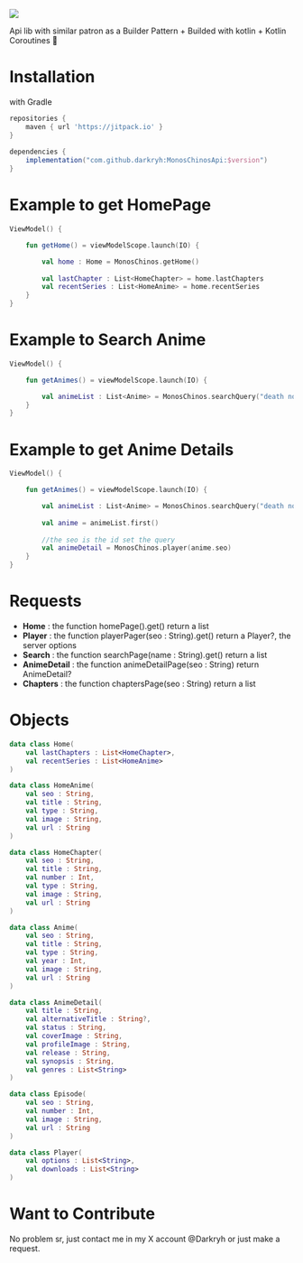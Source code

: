 [![](https://jitpack.io/v/darkryh/MonosChinosApi.svg)](https://jitpack.io/#darkryh/MonosChinosApi)

Api lib with similar patron as a Builder Pattern + Builded with kotlin + Kotlin Coroutines :balloon:

# Installation
with Gradle
```groovy  
repositories {   
	maven { url 'https://jitpack.io' }  
}  
  
dependencies {  
	implementation("com.github.darkryh:MonosChinosApi:$version")
}  
```  
# Example to get HomePage
```kotlin
ViewModel() {

	fun getHome() = viewModelScope.launch(IO) {

		val home : Home = MonosChinos.getHome()
				
		val lastChapter : List<HomeChapter> = home.lastChapters
		val recentSeries : List<HomeAnime> = home.recentSeries
	}
}
```
# Example to Search Anime
```kotlin
ViewModel() {

	fun getAnimes() = viewModelScope.launch(IO) {

		val animeList : List<Anime> = MonosChinos.searchQuery("death note")
	}
}
```

# Example to get Anime Details
```kotlin
ViewModel() {

	fun getAnimes() = viewModelScope.launch(IO) {

		val animeList : List<Anime> = MonosChinos.searchQuery("death note")
			
		val anime = animeList.first()
			
		//the seo is the id set the query
		val animeDetail = MonosChinos.player(anime.seo)
	}
}
```
# Requests
- **Home** : the function homePage().get() return a list
- **Player** : the function playerPager(seo : String).get() return a Player?, the server options
- **Search** : the function searchPage(name : String).get() return a list
- **AnimeDetail** : the function animeDetailPage(seo : String) return AnimeDetail?
- **Chapters** : the function chaptersPage(seo : String) return a list

# Objects
```kotlin
data class Home(
    val lastChapters : List<HomeChapter>,
    val recentSeries : List<HomeAnime>
)
```
```kotlin
data class HomeAnime(
    val seo : String,
    val title : String,
    val type : String,
    val image : String,
    val url : String
)
```
```kotlin
data class HomeChapter(
    val seo : String,
    val title : String,
    val number : Int,
    val type : String,
    val image : String,
    val url : String
)
```
```kotlin
data class Anime(
    val seo : String,
    val title : String,
    val type : String,
    val year : Int,
    val image : String,
    val url : String
)
```
```kotlin
data class AnimeDetail(
    val title : String,
    val alternativeTitle : String?,
    val status : String,
    val coverImage : String,
    val profileImage : String,
    val release : String,
    val synopsis : String,
    val genres : List<String>
)
```
```kotlin
data class Episode(
    val seo : String,
    val number : Int,
    val image : String,
    val url : String
)
```
```kotlin
data class Player(
    val options : List<String>,
    val downloads : List<String>
)
```
# Want to Contribute
No problem sr, just contact me in my X account @Darkryh or just make a request.
